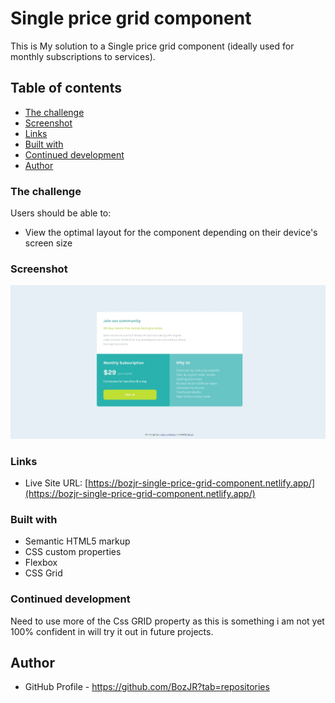 # Single price grid component

This is My solution to a Single price grid component (ideally used for monthly subscriptions to services). 

## Table of contents

  - [The challenge](#the-challenge)
  - [Screenshot](#screenshot)
  - [Links](#links)
  - [Built with](#built-with)
  - [Continued development](#continued-development)
  - [Author](#author)


### The challenge

Users should be able to:

- View the optimal layout for the component depending on their device's screen size


### Screenshot

![](./completion%20pic/single-price-grid-component-screenshot.jpeg)


### Links

- Live Site URL: [https://bozjr-single-price-grid-component.netlify.app/](https://bozjr-single-price-grid-component.netlify.app/)


### Built with

- Semantic HTML5 markup
- CSS custom properties
- Flexbox
- CSS Grid


### Continued development

Need to use more of the Css GRID property as this is something i am not yet 100% confident in will try it out in future projects.


## Author

- GitHub Profile - https://github.com/BozJR?tab=repositories

